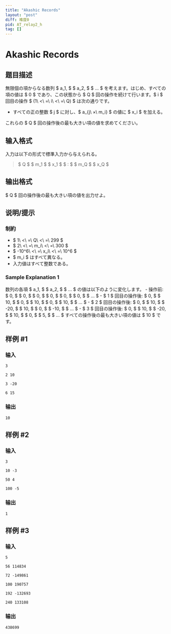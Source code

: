 ```yaml
---
title: "Akashic Records"
layout: "post"
diff: 难度0
pid: AT_relay2_h
tag: []
---
```


# Akashic Records

## 题目描述

[problemUrl]: https://atcoder.jp/contests/cf17-relay-open/tasks/relay2_h

無限個の項からなる数列 $ a_1, $ $ a_2, $ $ … $ を考えます。はじめ、すべての項の値は $ 0 $ であり、この状態から $ Q $ 回の操作を続けて行います。$ i $ 回目の操作 $ (1\ <\ =\ i\ <\ =\ Q) $ は次の通りです。

- すべての正の整数 $ j $ に対し、$ a_{j\ ×\ m_i} $ の値に $ x_i $ を加える。

これらの $ Q $ 回の操作後の最も大きい項の値を求めてください。

## 输入格式

入力は以下の形式で標準入力から与えられる。

> $ Q $ $ m_1 $ $ x_1 $ $ : $ $ m_Q $ $ x_Q $

## 输出格式

$ Q $ 回の操作後の最も大きい項の値を出力せよ。

## 说明/提示

### 制約

- $ 1\ <\ =\ Q\ <\ =\ 299 $
- $ 2\ <\ =\ m_i\ <\ =\ 300 $
- $ -10^6\ <\ =\ x_i\ <\ =\ 10^6 $
- $ m_i $ はすべて異なる。
- 入力値はすべて整数である。

### Sample Explanation 1

数列の各項 $ a_1, $ $ a_2, $ $ … $ の値は以下のように変化します。 - 操作前: $ 0, $ $ 0, $ $ 0, $ $ 0, $ $ 0, $ $ 0, $ $ … $ - $ 1 $ 回目の操作後: $ 0, $ $ 10, $ $ 0, $ $ 10, $ $ 0, $ $ 10, $ $ … $ - $ 2 $ 回目の操作後: $ 0, $ $ 10, $ $ -20, $ $ 10, $ $ 0, $ $ -10, $ $ … $ - $ 3 $ 回目の操作後: $ 0, $ $ 10, $ $ -20, $ $ 10, $ $ 0, $ $ 5, $ $ … $ すべての操作後の最も大きい項の値は $ 10 $ です。

## 样例 #1

### 输入

```
3
2 10
3 -20
6 15
```

### 输出

```
10
```

## 样例 #2

### 输入

```
3
10 -3
50 4
100 -5
```

### 输出

```
1
```

## 样例 #3

### 输入

```
5
56 114834
72 -149861
100 190757
192 -132693
240 133108
```

### 输出

```
438699
```


